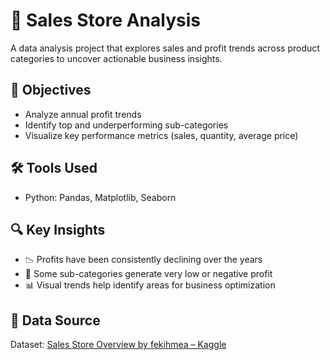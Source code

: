 # 🛒 Sales Store Analysis

A data analysis project that explores sales and profit trends across product categories to uncover actionable business insights.

## 🎯 Objectives
- Analyze annual profit trends
- Identify top and underperforming sub-categories
- Visualize key performance metrics (sales, quantity, average price)

## 🛠 Tools Used
- Python: Pandas, Matplotlib, Seaborn

## 🔍 Key Insights
- 📉 Profits have been consistently declining over the years
- 🧊 Some sub-categories generate very low or negative profit
- 📊 Visual trends help identify areas for business optimization

## 📁 Data Source
Dataset: [Sales Store Overview by fekihmea – Kaggle](https://www.kaggle.com/datasets/fekihmea/sales-store-overview)
